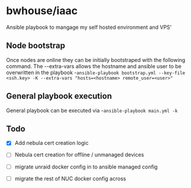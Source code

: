 # bwhouse/iaac

Ansible playbook to mangage my self hosted environment and VPS'

## Node bootstrap
Once nodes are online they can be initially bootstraped with the following command. The --extra-vars allows the hostname and ansible user to be overwritten in the playbook
-`ansible-playbook bootstrap.yml --key-file <ssh.key> -K --extra-vars "hosts=<hostname> remote_user=<user>"`

## General playbook execution
General playbook can be executed via 
-`ansible-playbook main.yml -k`

## Todo
- [x] Add nebula cert creation logic
- [ ] Nebula cert creation for offline / unmanaged devices
- [ ] migrate unraid docker config in to ansible managed config
- [ ] migrate the rest of NUC docker config across

